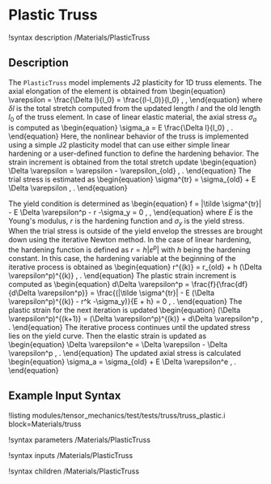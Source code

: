 # Plastic Truss

!syntax description /Materials/PlasticTruss

## Description

The `PlasticTruss` model implements J2 plasticity for 1D truss elements. The axial elongation of the element is obtained from
\begin{equation}
\varepsilon = \frac{\Delta l}{l_0} = \frac{(l-l_0)}{l_0} \, ,
\end{equation}
where $\delta l$ is the total stretch computed from the updated length $l$ and the old length $l_0$ of the truss element.
In case of linear elastic material, the axial stress $\sigma_a$ is computed as
\begin{equation}
\sigma_a = E \frac{\Delta l}{l_0} \, .
\end{equation}
Here, the nonlinear behavior of the truss is implemented using a simple J2 plasticity model that can use either simple linear hardening or a user-defined function to define the hardening behavior. The strain increment is obtained from the total stretch update
\begin{equation}
\Delta \varepsilon = \varepsilon  - \varepsilon_{old} \, .
\end{equation}
The trial stress is estimated as
\begin{equation}
\sigma^{tr} = \sigma_{old} + E \Delta \varepsilon \, .
\end{equation}

The yield condition is determined as
\begin{equation}
f = |\tilde \sigma^{tr}| - E \Delta \varepsilon^p - r -\sigma_y = 0 \, ,
\end{equation}
where $E$ is the Young's modulus, $r$ is the hardening function and $\sigma_y$ is the yield stress. When the trial stress is outside of the yield envelop the stresses are brought down using the iterative Newton method.
In the case of linear hardening, the hardening function is defined as $r=h |\varepsilon^p|$ with $h$ being the hardening constant. In this case, the hardening variable at the beginning of the iterative process is obtained as
\begin{equation}
r^{(k)} = r_{old} + h  (\Delta \varepsilon^p)^{(k)} \, .
\end{equation}
The plastic strain increment is computed as
\begin{equation}
d\Delta \varepsilon^p = \frac{f}{\frac{df}{d\Delta \varepsilon^p}} = \frac{(|\tilde \sigma^{tr}| - E (\Delta \varepsilon^p)^{(k)} - r^k -\sigma_y)}{E + h} = 0 \, .
\end{equation}
The plastic strain for the next iteration is updated
\begin{equation}
(\Delta \varepsilon^p)^{(k+1)} = (\Delta \varepsilon^p)^{(k)} + d\Delta \varepsilon^p \, .
\end{equation}
The iterative process continues until the updated stress lies on the yield curve.
Then the elastic strain is updated as
\begin{equation}
\Delta \varepsilon^e = \Delta \varepsilon - \Delta \varepsilon^p \, .
\end{equation}
The updated axial stress is calculated
\begin{equation}
\sigma_a = \sigma_{old} + E \Delta \varepsilon^e \, .
\end{equation}

## Example Input Syntax

!listing modules/tensor_mechanics/test/tests/truss/truss_plastic.i block=Materials/truss

!syntax parameters /Materials/PlasticTruss

!syntax inputs /Materials/PlasticTruss

!syntax children /Materials/PlasticTruss
